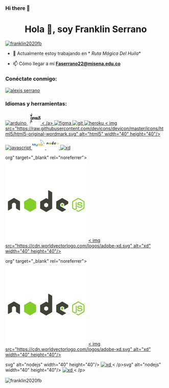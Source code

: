 ### Hi there 👋

<h1 align="center">Hola 👋, soy Franklin Serrano</h1>
<p align="left"> <a href="https://github.com/ryo-ma/github-profile-tropico "><img src="https://github-profile-tropico.vercel.app/?username=franklin2020fb" alt="franklin2020fb" /></a> </p>

- 🔭 Actualmente estoy trabajando en * *Ruta Mágica Del Huila**

- 📫 Cómo llegar a mí **Faserrano22@misena.edu.co**

<h3 align="left">Conéctate conmigo:</h3>
<p align="left">
<a href="https://fb.com/alexis serrano" target="blank"><img align="center" src="https://raw.githubusercontent.com/rahuldkjain/github-profile-readme-generator/ master/src/images/icons/Social/facebook.svg" alt="alexis serrano" height="30" width="40" /></a>
</p>

<h3 align="left">Idiomas y herramientas:</h3>
<p align="left"> <a href="https://www.arduino.cc/" target="_blank" rel="noreferrer"> <img src="https://cdn.worldvectorlogo.com/ logos/arduino-1.svg" alt="arduino" width="40" height="40"/> </a> <a href="https://canvasjs.com" target="_blank" rel=" noreferrer"> <img src="https://raw.githubusercontent.com/Hardik0307/Hardik0307/master/assets/canvasjs-charts.svg" alt="canvasjs" width="40" height="40"/> < /a> <a href="https://www.figma.com/" target="_blank" rel="noreferrer"> <img src="https://www.vectorlogo.zone/logos/figma/figma -icono.svg" alt="figma" width="40" height="40"/> </a> <a href="https://git-scm.com/" target="_blank" rel="noreferrer"> <img src="https://www.vectorlogo.zone/logos/git-scm/git-scm-icon.svg" alt="git" width="40" height="40"/> </a> <a href="https://heroku.com" target="_blank" rel="noreferrer"> <img src="https://www.vectorlogo.zone/logos/heroku/heroku-icon.svg" alt ="heroku" ancho="40" alto="40"/> </a> <a href="https://www.w3.org/html/" target="_blank" rel="noreferrer"> < img src="https://raw.githubusercontent.com/devicons/devicon/master/icons/html5/html5-original-wordmark.svg" alt="html5" width="40" height="40"/> </a> <a href="https: //developer.mozilla.org/en-US/docs/Web/JavaScript" target="_blank" rel="noreferrer"> <img src="https://raw.githubusercontent.com/devicons/devicon/master/ iconos/javascript/javascript-original.svg" alt="javascript" width="40" height="40"/> </a> <a href="https://www.mysql.com/" target=" _blank" rel="noreferrer"> <img src="https://raw.githubusercontent.com/devicons/devicon/master/icons/mysql/mysql-original-wordmark.svg" alt="mysql" width="40" height="40"/> </a> <a href="https://nodejs.org" target="_blank" rel="noreferrer"> <img src ="https://raw.githubusercontent.com/devicons/devicon/master/icons/nodejs/nodejs-original-wordmark.svg" alt="nodejs" width="40" height="40"/> </a > <a href="https://www.adobe.com/products/xd.html" target="_blank" rel="noreferrer"> <img src="https://cdn.worldvectorlogo.com/logos/ adobe-xd.svg" alt="xd" width="40" height="40"/> </a> </p>org" target="_blank" rel="noreferrer"> <img src="https://raw.githubusercontent.com/devicons/devicon/master/icons/nodejs/nodejs-original-wordmark.svg" alt="nodejs " ancho="40" alto="40"/> </a> <a href="https://www.adobe.com/products/xd.html" target="_blank" rel="noreferrer"> < img src="https://cdn.worldvectorlogo.com/logos/adobe-xd.svg" alt="xd" width="40" height="40"/> </a> </p>org" target="_blank" rel="noreferrer"> <img src="https://raw.githubusercontent.com/devicons/devicon/master/icons/nodejs/nodejs-original-wordmark.svg" alt="nodejs " ancho="40" alto="40"/> </a> <a href="https://www.adobe.com/products/xd.html" target="_blank" rel="noreferrer"> < img src="https://cdn.worldvectorlogo.com/logos/adobe-xd.svg" alt="xd" width="40" height="40"/> </a> </p>svg" alt="nodejs" width="40" height="40"/> </a> <a href="https://www.adobe.com/products/xd.html" target="_blank" rel ="noreferrer"> <img src="https://cdn.worldvectorlogo.com/logos/adobe-xd.svg" alt="xd" width="40" height="40"/> </a> < /p>svg" alt="nodejs" width="40" height="40"/> </a> <a href="https://www.adobe.com/products/xd.html" target="_blank" rel ="noreferrer"> <img src="https://cdn.worldvectorlogo.com/logos/adobe-xd.svg" alt="xd" width="40" height="40"/> </a> < /p>

<p> <img align="center" src="https://github-readme-stats.vercel.app/api?username=franklin2020fb&show_icons=true&locale=en" alt="franklin2020fb" /></p>
